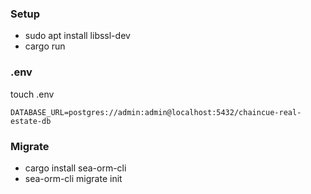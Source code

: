 ### Setup

- sudo apt install libssl-dev
- cargo run

### .env

touch .env

```
DATABASE_URL=postgres://admin:admin@localhost:5432/chaincue-real-estate-db
```

### Migrate

- cargo install sea-orm-cli
- sea-orm-cli migrate init
